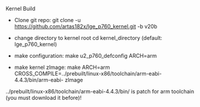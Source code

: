 Kernel Build
  - Clone git repo: git clone -u https://github.com/artas182x/lge_p760_kernel.git -b v20b
	
  - change directory to kernel root
	cd kernel_directory (default: lge_p760_kernel)

  - make configuration:
	make u2_p760_defconfig ARCH=arm
	
  - make kernel zImage:
	make ARCH=arm CROSS_COMPILE=../prebuilt/linux-x86/toolchain/arm-eabi-4.4.3/bin/arm-eabi- zImage

../prebuilt/linux-x86/toolchain/arm-eabi-4.4.3/bin/ is patch for arm toolchain (you must download it before)!
